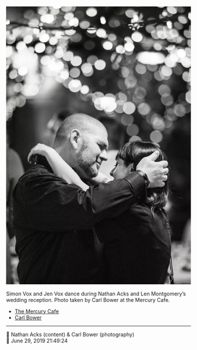 ![Simon and Jen Vox dance](assets/6123b5f5dde47c9ea000cd19f476c8b3.webp)

Simon Vox and Jen Vox dance during Nathan Acks and Len Montgomery’s wedding reception. Photo taken by Carl Bower at the Mercury Cafe.

* [The Mercury Cafe](http://mercurycafe.com)
* [Carl Bower](https://carlbowerphotos.com)

- - - -

<span aria-hidden="true">👥</span> Nathan Acks (content) & Carl Bower (photography)  
<span aria-hidden="true">📅</span> June 29, 2019 21:49:24
